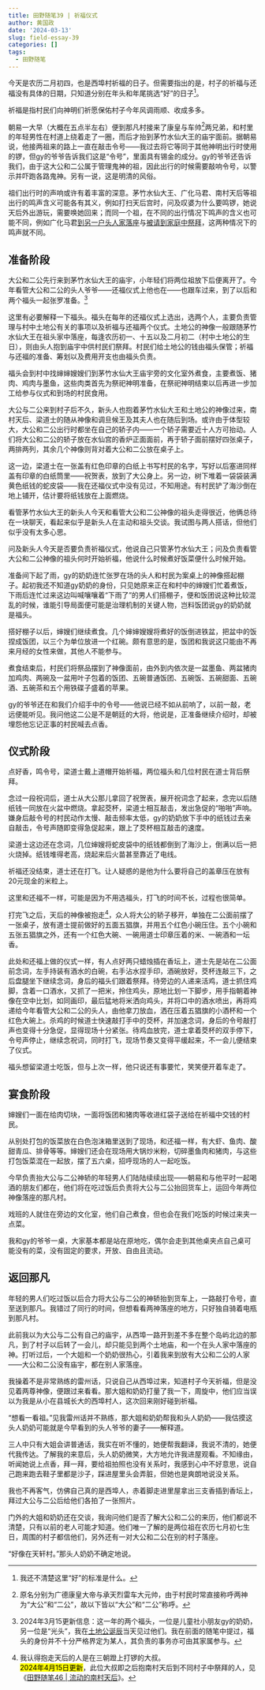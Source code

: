 ```yaml
---
title: 田野随笔39 | 祈福仪式
author: 黄国政
date: '2024-03-13'
slug: field-essay-39
categories: []
tags:
  - 田野随笔
---
```


<!--more-->

今天是农历二月初四，也是西埠村祈福的日子。但需要指出的是，村子的祈福与还福没有具体的日期，只知道分别在年头和年尾挑选“好”的日子[^note1]。

[^note1]: 我还不清楚这里“好”的标准是什么。

祈福是指村民们向神明们祈愿保佑村子今年风调雨顺、收成多多。

朝易一大早（大概在五点半左右）便到那凡村接来了康皇与车帅[^note2]两兄弟，和村里的年轻男性在村道上绕着走了一圈，而后才抬到茅竹水仙大王的庙宇面前。据朝易说，他接两祖来的路上一直在敲击令号——我过去将它等同于其他神明出行时使用的锣，但gy的爷爷告诉我们这是“令号”，里面具有锡金的成分。gy的爷爷还告诉我们，由于这大公和二公属于管理鬼神的祖，因此出行的时候需要敲响令号，以警示并吓跑各路鬼神。另有一说，这是明清的风俗。

[^note2]: 原名分别为广德康皇大帝与承天烈雷车大元帅，由于村民时常直接称呼两神为“大公”和“二公”，故以下皆以“大公”和“二公”称呼。

祖们出行时的声响或许有着丰富的深意。茅竹水仙大王、广化马君、南村天后等祖出行的鸣声含义可能各有其义，例如打扫天后宫时，问及叹婆为什么要鸣锣，她说天后外出游玩，需要唤她回来；而同一个祖，在不同的出行情况下鸣声的含义也可能不同，例如广化马君[到另一户头人家落座](https://guozheng.rbind.io/posts/2023/12/field-essay-10/)与[被请到家庭中祭拜](https://guozheng.rbind.io/posts/2024/03/field-essay-36/#广化马君)，这两种情况下的鸣声就不同。

## 准备阶段

大公和二公先行来到茅竹水仙大王的庙宇，小年轻们将两位祖放下后便离开了。今年看管大公和二公的头人爷爷——还福仪式上他也在——也跟车过来，到了以后和两个福头一起张罗准备。[^note4]

[^note4]: 2024年3月15更新信息：这一年的两个福头，一位是儿童社小朋友gy的奶奶，另一位是“光头”，我在[土地公诞辰](https://guozheng.rbind.io/posts/2024/03/field-essay-38/)当天见过他们。我在前面的随笔中提过，福头的身份并不十分严格界定为某人，其负责的事务亦可由其家属参与。

这里有必要解释一下福头。福头在每年的还福仪式上选出，选两个人，主要负责管理与村中土地公有关的事项以及祈福与还福两个仪式。土地公的神像一般跟随茅竹水仙大王在祖头家中落座，每逢农历初一、十五以及二月初二（村中土地公的生日），则由头人抱到庙宇中供村民们祭拜。村民们给土地公的钱由福头保管；祈福与还福的准备、筹划以及费用开支也由福头负责。

福头会到村中找婶婶嫂嫂们到茅竹水仙大王庙宇旁的文化室外煮食，主要煮饭、猪肉、鸡肉与墨鱼，这些肉类首先为祭祀神明准备，在祭祀神明结束以后再进一步加工给参与仪式和到场的村民食用。

大公与二公来到村子后不久，新头人也抱着茅竹水仙大王和土地公的神像过来，南村天后、梁道士的随从神像和调旦候王及其夫人也在随后到场。或许由于体型较大，大公和二公出行时都坐在自己的轿子内——一个轿子需要近十人方可抬动。人们将大公和二公的轿子放在水仙宫的香炉正面面前，再于轿子面前摆好四张桌子，两排两列，其余几个神像则背对着大公和二公放在桌子上。

这一边，梁道士在一张盖有红色印章的白纸上书写村民的名字，写好以后塞进同样盖有印章的白纸筒里——祝贺表，放到了大公身上。另一边，树下堆着一袋袋装满黄色纸钱的蛇皮袋——我在还福仪式中没有见过，不知用途。有村民铲了海沙倒在地上铺开，估计要将纸钱放在上面燃烧。

看管茅竹水仙大王的新头人今天和看管大公和二公神像的祖头走得很近，他俩总待在一块聊天，看起来似乎是新头人在主动和祖头交谈。我试图与两人搭话，但他们似乎没有太多心思。

问及新头人今天是否要负责祈福仪式，他说自己只管茅竹水仙大王；问及负责看管大公和二公神像的祖头何时开始祈福，他说什么时候煮好饭菜便什么时候开始。

准备间下起了雨，gy的奶奶连忙张罗在场的头人和村民为案桌上的神像搭起棚子。起初我还不知道gy奶奶的身份，只见她原来正在和村中的婶嫂们忙着煮饭，下雨后连忙过来这边叫喊嚷嚷着“下雨了”的男人们搭棚子，便和饭团说这种比较混乱的时候，谁能引导局面便可能是治理机制的关键人物，岂料饭团说gy的奶奶就是福头。

搭好棚子以后，婶嫂们继续煮食。几个婶婶嫂嫂将煮好的饭倒进铁盆，把盆中的饭捏成饭团，以三个为单位放进一个红碗。颇有意思的是，饭团和我说这只能由不再来月经的女性来做，其他人不能参与。

煮食结束后，村民们将祭品摆到了神像面前，由外到内依次是一盆墨鱼、两盆猪肉加鸡肉、两碗及一盆用叶子包着的饭团、五碗普通饭团、五碗饭、五碗甜面、五碗酒、五碗茶和五个用铁碟子盛着的苹果。

gy的爷爷还在和我们介绍手中的令号——他说已经不如从前响了，以前一敲，老远便能听见。我问他这二公是不是朝廷的大将，他说是，正准备继续介绍时，却被埋怨他忘记正事的村民喊去点香。

## 仪式阶段

点好香，鸣令号，梁道士戴上道帽开始祈福，两位福头和几位村民在道士背后祭拜。

念过一段祝词后，道士从大公那儿拿回了祝贺表，展开祝词念了起来，念完以后随纸钱一同放在火盆中燃烧。拿起茭杯，梁道士相互敲击，发出急促的“啪啪”声响。嫌身后敲令号的村民动作太慢、敲击频率太低，gy的奶奶放下手中的纸钱过去亲自敲击，令号声随即变得急促起来，跟上了茭杯相互敲击的速度。

梁道士这边还在念词，几位婶嫂将蛇皮袋中的纸钱都倒到了海沙上，倒满以后一把火烧掉。纸钱堆得老高，烧起来后火苗甚至靠近了电线。

祈福还没结束，道士还在打飞。让人疑惑的是他为什么要将自己的盖章压在放有20元现金的米粒上。

这里和还福不一样，可能是因为不用选福头，打飞的时间不长，过程也很简单。

打完飞之后，天后的神像被抱走[^note6]，众人将大公的轿子移开，单独在二公面前摆了一张桌子，放有道士提前做好的五面五猖旗，并用五个红色小碗压住。五个小碗和五张五猖旗之外，还有一个红色大碗、一碗用道士印章压着的米、一碗酒和一坛香。

[^note6]: 我认得抱走天后的人是在三朝蹬上打锣的大叔。<br><mark>2024年4月15日更新</mark>，此位大叔即之后抱南村天后到不同村子中祭拜的人，见《[田野随笔46 | 流动的南村天后](https://guozheng.rbind.io/posts/2024/04/field-essay-46/)》。

此处和还福上做的仪式一样，有人点好两只蜡烛插在香坛上，道士先是站在二公面前念词，左手持装有酒水的白碗，右手沾水捏手印，酒碗放好，茭杯连敲三下，之后盘腿坐下继续念词，身后的福头们跟着祭拜。待旁边的人递来活鸡，道士抓住鸡脚，含着一口酒水，又抓了一把米，拎住鸡头，原地比划一下脚步，用手指朝着神像在空中比划，如同画印，最后猛地将米洒向鸡头，并将口中的酒水喷出，再将鸡递给今年看管大公和二公的头人，由他拿刀放血，洒在压着五猖旗的小酒杯和一个红色大碗上。杀鸡的时候道士快速敲打手中的茭杯，并加速念词，身后的令号敲打声也变得十分急促，显得现场十分紧张。待鸡血放完，道士拿着茭杯的双手停下，令号声停止，继续念祝词，同时打飞，现场节奏又变得平缓起来，不一会儿便结束了仪式。

福头想留梁道士吃饭，但与上次一样，他只说还有事要忙，笑笑便开着车走了。

## 宴食阶段

婶嫂们一面在给肉切块，一面将饭团和猪肉等收进红袋子送给在祈福中交钱的村民。

从别处打包的饭菜放在白色泡沫箱里送到了现场，和还福一样，有大虾、鱼肉、酸甜青瓜、排骨等等。婶嫂们还会在现场用大锅炒米粉，切碎墨鱼肉和猪肉，与这些打包饭菜混在一起放，摆了五六桌，招呼现场的人一起吃饭。

今早负责抬大公与二公神轿的年轻男人们陆陆续续出现——朝易和与他平时一起喝酒的朋友们都在，他们将在吃过饭后负责将大公与二公抬回货车上，运回今年两位神像落座的那凡村。

戏班的人就住在旁边的文化室，他们自己煮食，但也会在我们吃饭的时候过来夹一点菜。

我和gy的爷爷一桌，大家基本都是站在原地吃，偶尔会走到其他桌夹点自己桌可能没有的菜，没有固定的要求，开放、自由且流动。

## 返回那凡

年轻的男人们吃过饭以后合力将大公与二公的神轿抬到货车上，一路敲打令号，直至送到那凡。我错过了同行的时间，但想看看两神落座的地方，只好独自骑着电瓶到那凡村。

此前我以为大公与二公有自己的庙宇，从西埠一路开到差不多在整个岛屿北边的那凡，到了村子以后转了一会儿，却只能见到两个土地庙，和一个在头人家中落座的神。打听过后，一个大姐和一个奶奶很热心，引着我来到放有大公和二公的人家——大公和二公没有庙宇，都在别人家落座。

我操着不是非常熟练的雷州话，只说自己从西埠过来，知道村子今天祈福，但是没见着两尊神像，便跟过来看看。那大姐和奶奶打量了我一下，周旋中，他们应当误以为我是从小在县城长大的西埠村人，这次回来刚好碰到祈福。

“想看一看祖。”见我雷州话并不熟练，那大姐和奶奶帮我和头人奶奶——我估摸这头人奶奶可能就是今早看到的头人爷爷的妻子——解释道。

三人中只有大姐会讲普通话，我实在听不懂的，她便帮我翻译，我说不清的，她便代我传达。了解我的来意后，头人奶奶微笑，大方地允许我进屋观看。不知缘由，听闻她说上点香，拜一拜，要给祖拍照也没有关系时，我感到心中不好意思，说自己跑来跑去鞋子里都是沙子，踩进屋里头会弄脏，但她也是爽朗地说没关系。

我也不再客气，仿佛自己真的是西埠人，赤着脚走进里屋拿出三支香插到香坛上，拜过大公与二公后给他们各拍了一张照片。

门外的大姐和奶奶还在交谈，我询问他们是否了解大公和二公的来历，他们都说不清楚，只有以前的老人可能才知道。他们唯一了解的是两位祖在农历七月初七生日，周围的村子都信他们，另外还有一对大公和二公在别的村子落座。

“好像在天轩村。”那头人奶奶不确定地说。